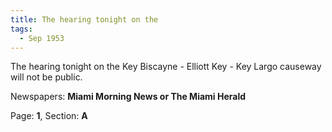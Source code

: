 ```yaml
---  
title: The hearing tonight on the  
tags:  
  - Sep 1953  
---  
```

  
The hearing tonight on the Key Biscayne - Elliott Key - Key Largo causeway will not be public.  
  
Newspapers: **Miami Morning News or The Miami Herald**  
  
Page: **1**, Section: **A** 
